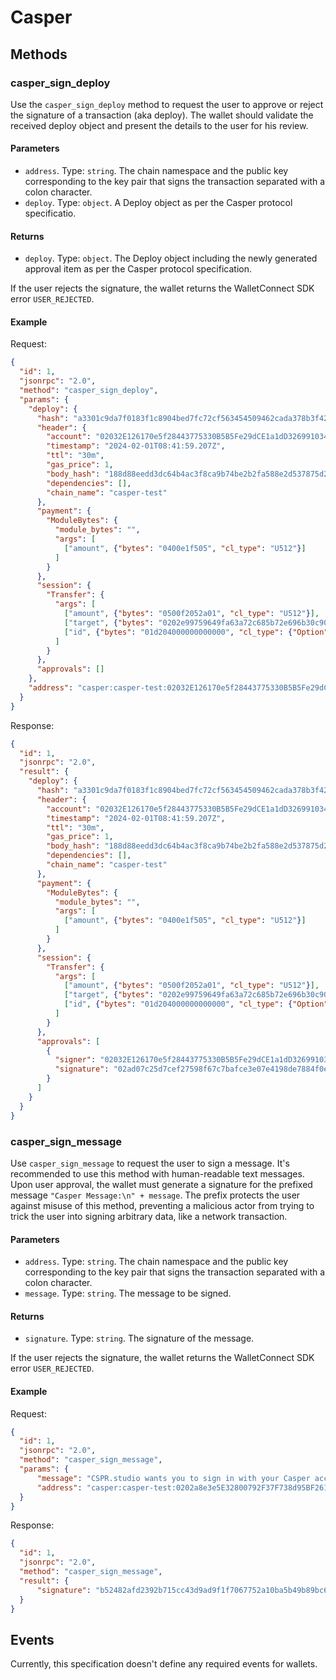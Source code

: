 # Casper

## Methods

### casper_sign_deploy

Use the `casper_sign_deploy` method to request the user to approve or reject the signature of a transaction (aka deploy). The wallet should validate the received deploy object and present the details to the user for his review.

#### Parameters

* `address`. Type: `string`. The chain namespace and the public key corresponding to the key pair that signs the transaction separated with a colon character.
* `deploy`. Type: `object`. A Deploy object as per the Casper protocol specificatio.

#### Returns

* `deploy`. Type: `object`. The Deploy object including the newly generated approval item as per the Casper protocol specification.

If the user rejects the signature, the wallet returns the WalletConnect SDK error `USER_REJECTED`.

#### Example

Request:

```json
{
  "id": 1,
  "jsonrpc": "2.0",
  "method": "casper_sign_deploy",
  "params": {
    "deploy": {
      "hash": "a3301c9da7f0183f1c8904bed7fc72cf563454509462cada378b3f42a92f7b4f",
      "header": {
        "account": "02032E126170e5f28443775330B5B5Fe29dCE1a1dD3269910349525935ccbaf352EA",
        "timestamp": "2024-02-01T08:41:59.207Z",
        "ttl": "30m",
        "gas_price": 1,
        "body_hash": "188d88eedd3dc64b4ac3f8ca9b74be2b2fa588e2d537875d22b7e1a68658d19e",
        "dependencies": [],
        "chain_name": "casper-test"
      },
      "payment": {
        "ModuleBytes": {
          "module_bytes": "",
          "args": [
            ["amount", {"bytes": "0400e1f505", "cl_type": "U512"}]
          ]
        }
      },
      "session": {
        "Transfer": {
          "args": [
            ["amount", {"bytes": "0500f2052a01", "cl_type": "U512"}],
            ["target", {"bytes": "0202e99759649fa63a72c685b72e696b30c90f1deabb02d0d9b1de45eb371a73e5bb", "cl_type": "PublicKey"}],
            ["id", {"bytes": "01d204000000000000", "cl_type": {"Option": "U64"}}]
          ]
        }
      },
      "approvals": []
    },
    "address": "casper:casper-test:02032E126170e5f28443775330B5B5Fe29dCE1a1dD3269910349525935ccbaf352EA"
  }
}
```

Response:

```json
{
  "id": 1,
  "jsonrpc": "2.0",
  "result": {
    "deploy": {
      "hash": "a3301c9da7f0183f1c8904bed7fc72cf563454509462cada378b3f42a92f7b4f",
      "header": {
        "account": "02032E126170e5f28443775330B5B5Fe29dCE1a1dD3269910349525935ccbaf352EA",
        "timestamp": "2024-02-01T08:41:59.207Z",
        "ttl": "30m",
        "gas_price": 1,
        "body_hash": "188d88eedd3dc64b4ac3f8ca9b74be2b2fa588e2d537875d22b7e1a68658d19e",
        "dependencies": [],
        "chain_name": "casper-test"
      },
      "payment": {
        "ModuleBytes": {
          "module_bytes": "",
          "args": [
            ["amount", {"bytes": "0400e1f505", "cl_type": "U512"}]
          ]
        }
      },
      "session": {
        "Transfer": {
          "args": [
            ["amount", {"bytes": "0500f2052a01", "cl_type": "U512"}],
            ["target", {"bytes": "0202e99759649fa63a72c685b72e696b30c90f1deabb02d0d9b1de45eb371a73e5bb", "cl_type": "PublicKey"}],
            ["id", {"bytes": "01d204000000000000", "cl_type": {"Option": "U64"}}]
          ]
        }
      },
      "approvals": [
        {
          "signer": "02032E126170e5f28443775330B5B5Fe29dCE1a1dD3269910349525935ccbaf352EA",
          "signature": "02ad07c25d7cef27598f67c7bafce3e07e4198de7884f0e48041965c0f0be2690956d25bae0510bec9463da4aa6a5e591fb3cb88c8f31df85bc0b6f857b80f64e2"
        }
      ]
    }
  }  
}
```
### casper_sign_message

Use `casper_sign_message` to request the user to sign a message. It's recommended to use this method with human-readable text messages. Upon user approval, the wallet must generate a signature for the prefixed message `"Casper Message:\n" + message`. The prefix protects the user against misuse of this method, preventing a malicious actor from trying to trick the user into signing arbitrary data, like a network transaction.

#### Parameters

* `address`. Type: `string`. The chain namespace and the public key corresponding to the key pair that signs the transaction separated with a colon character.
* `message`. Type: `string`. The message to be signed.

#### Returns

* `signature`. Type: `string`. The signature of the message.

If the user rejects the signature, the wallet returns the WalletConnect SDK error `USER_REJECTED`.

#### Example

Request:

```json
{
  "id": 1,
  "jsonrpc": "2.0",
  "method": "casper_sign_message",
  "params": {
      "message": "CSPR.studio wants you to sign in with your Casper account:\n0x01953...808f3 \n\nIssued At: 07/21/2023 10:07:25\nnonce: 428b62e4",
      "address": "casper:casper-test:0202a8e3e5E32800792F37F738d95BF2610d86E97922D13ab97945bb062824ed9E8A"
  }
}
```

Response:

```json
{
  "id": 1,
  "jsonrpc": "2.0",
  "method": "casper_sign_message",
  "result": {
      "signature": "b52482afd2392b715cc43d9ad9f1f7067752a10ba5b49b89bc61b398e478841e6d8a4a224aeb944a34f23d98a232cdab6e5a60a5e886e8b0719d7b84277c405f"
  }
}
```

## Events

Currently, this specification doesn't define any required events for wallets.